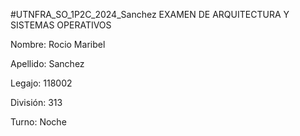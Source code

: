 #UTNFRA_SO_1P2C_2024_Sanchez
EXAMEN DE ARQUITECTURA Y SISTEMAS OPERATIVOS

Nombre: Rocio Maribel

Apellido: Sanchez

Legajo: 118002

División: 313

Turno: Noche
